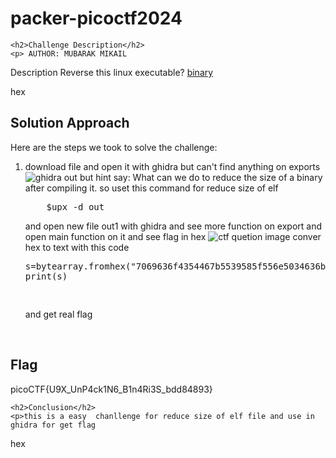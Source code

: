 
<!DOCTYPE html>
<html>

<body>
    <h1>packer-picoctf2024</h1>

    <h2>Challenge Description</h2>
    <p> AUTHOR: MUBARAK MIKAIL

Description
Reverse this linux executable?
<a href="https://artifacts.picoctf.net/c_titan/20/out">binary</a>
</p>
hex
    <h2>Solution Approach</h2>
    <p>Here are the steps we took to solve the challenge:</p>
    <ol> 
        <li> download file  and open it with ghidra but can't find anything on exports
 <img src=" https://phantom1ss.github.io/blog/2024/pico2024/packer/out.png" alt="ghidra out" class="inline"/>
 but hint say:
What can we do to reduce the size of a binary after compiling it.
so uset this command for reduce size of elf  
<pre>
    $upx -d out
</pre>
and open new file out1 with ghidra and see more function on export and open main function on it and see flag in hex

 <img src=" https://phantom1ss.github.io/blog/2024/pico2024/packer/out1.png" alt="ctf quetion image" class="inline"/>
conver hex to text with this code
<pre>
s=bytearray.fromhex("7069636f4354467b5539585f556e5034636b314e365f42316e34526933535f62646438343839337d").decode()
print(s)

</pre> and get real flag
    </ol>
<br>
    <h2>Flag</h2>
    <p class="flag">picoCTF{U9X_UnP4ck1N6_B1n4Ri3S_bdd84893}
</p>
 
    <h2>Conclusion</h2>
    <p>this is a easy  chanllenge for reduce size of elf file and use in ghidra for get flag
</body>
</html>
hex


 
